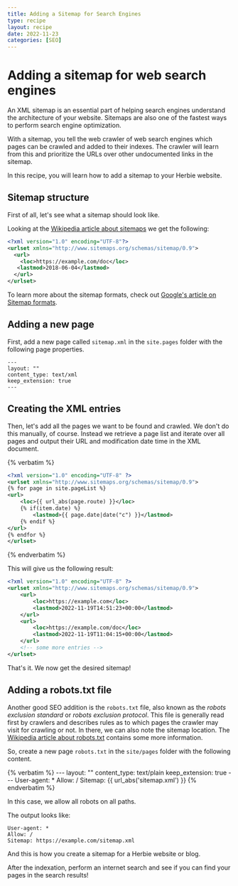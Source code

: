 ```yaml
---
title: Adding a Sitemap for Search Engines
type: recipe
layout: recipe
date: 2022-11-23
categories: [SEO]
---
```


# Adding a sitemap for web search engines

An XML sitemap is an essential part of helping search engines understand the architecture of your website. 
Sitemaps are also one of the fastest ways to perform search engine optimization.

With a sitemap, you tell the web crawler of web search engines which pages can be crawled and added to their indexes. 
The crawler will learn from this and prioritize the URLs over other undocumented links in the sitemap.

In this recipe, you will learn how to add a sitemap to your Herbie website.

## Sitemap structure

First of all, let's see what a sitemap should look like.

Looking at the [Wikipedia article about sitemaps](https://en.wikipedia.org/wiki/Sitemaps) we get the following:

~~~xml
<?xml version="1.0" encoding="UTF-8"?>
<urlset xmlns="http://www.sitemaps.org/schemas/sitemap/0.9">
  <url>
    <loc>https://example.com/doc</loc>
   <lastmod>2018-06-04</lastmod>
  </url>
</urlset>
~~~

To learn more about the sitemap formats, check out [Google's article on Sitemap formats](https://developers.google.com/search/docs/crawling-indexing/sitemaps/build-sitemap#sitemapformat).

## Adding a new page

First, add a new page called `sitemap.xml` in the `site.pages` folder with the following page properties.

    ---
    layout: ""
    content_type: text/xml
    keep_extension: true
    ---

## Creating the XML entries

Then, let's add all the pages we want to be found and crawled.
We don't do this manually, of course.
Instead we retrieve a page list and iterate over all pages and output their URL and modification date time in the XML document.

{% verbatim %}
~~~xml
<?xml version="1.0" encoding="UTF-8" ?>        
<urlset xmlns="http://www.sitemaps.org/schemas/sitemap/0.9">
{% for page in site.pageList %}
<url>
    <loc>{{ url_abs(page.route) }}</loc>
    {% if(item.date) %}
        <lastmod>{{ page.date|date("c") }}</lastmod>
    {% endif %}
</url>
{% endfor %}
</urlset>
~~~        
{% endverbatim %}

This will give us the following result:

~~~xml
<?xml version="1.0" encoding="UTF-8" ?>
<urlset xmlns="http://www.sitemaps.org/schemas/sitemap/0.9">
    <url>
        <loc>https://example.com</loc>
        <lastmod>2022-11-19T14:51:23+00:00</lastmod>
    </url>
    <url>
        <loc>https://example.com/doc</loc>
        <lastmod>2022-11-19T11:04:15+00:00</lastmod>
    </url>
    <!-- some more entries -->
</urlset>
~~~

That's it. 
We now get the desired sitemap!

## Adding a robots.txt file

Another good SEO addition is the `robots.txt` file, also known as the *robots exclusion standard* or *robots exclusion protocol*.
This file is generally read first by crawlers and describes rules as to which pages the crawler may visit for crawling or not.
In there, we can also note the sitemap location.
The [Wikipedia article about robots.txt](https://en.wikipedia.org/wiki/Robots_exclusion_standard) contains some more information.

So, create a new page `robots.txt` in the `site/pages` folder with the following content.

{% verbatim %}
    ---
    layout: ""
    content_type: text/plain
    keep_extension: true
    ---
    User-agent: *
    Allow: /
    Sitemap: {{ url_abs('sitemap.xml') }}
{% endverbatim %}

In this case, we allow all robots on all paths.

The output looks like:

    User-agent: *
    Allow: /
    Sitemap: https://example.com/sitemap.xml

And this is how you create a sitemap for a Herbie website or blog. 

After the indexation, perform an internet search and see if you can find your pages in the search results!
